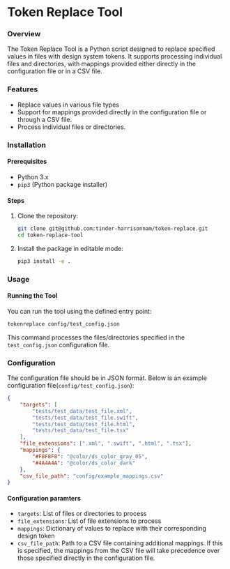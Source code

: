 # Token Replace Tool

### Overview

The Token Replace Tool is a Python script designed to replace specified values in files with design system tokens. It supports processing individual files and directories, with mappings provided either directly in the configuration file or in a CSV file.

### Features

- Replace values in various file types
- Support for mappings provided directly in the configuration file or through a CSV file.
- Process individual files or directories.

### Installation

#### Prerequisites

- Python 3.x
- `pip3` (Python package installer)

#### Steps

1. Clone the repository:

    ```sh
    git clone git@github.com:tinder-harrisonnam/token-replace.git
    cd token-replace-tool
    ```

2. Install the package in editable mode:

    ```sh
    pip3 install -e .
    ```

### Usage

#### Running the Tool
You can run the tool using the defined entry point:
  ```sh
  tokenreplace config/test_config.json
  ```

This command processes the files/directories specified in the `test_config.json` configuration file.

### Configuration
The configuration file should be in JSON format. Below is an example configuration file(`config/test_config.json`):

```json
{
    "targets": [
        "tests/test_data/test_file.xml",
        "tests/test_data/test_file.swift",
        "tests/test_data/test_file.html",
        "tests/test_data/test_file.tsx"
    ],
    "file_extensions": [".xml", ".swift", ".html", ".tsx"],
    "mappings": {
        "#F8F8F8": "@color/ds_color_gray_05",
        "#4A4A4A": "@color/ds_color_dark"
    },
    "csv_file_path": "config/example_mappings.csv"
}
```

#### Configuration paramters
- `targets`: List of files or directories to process
- `file_extensions`: List of file extensions to process
- `mappings`: Dictionary of values to replace with their corresponding design token
- `csv_file_path`: Path to a CSV file containing additional mappings. If this is specified, the mappings from the CSV file will take precedence over those specified directly in the configuration file.

